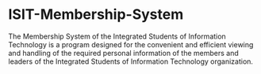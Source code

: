 # ISIT-Membership-System
The Membership System of the Integrated Students of Information Technology is a program designed for the convenient and efficient viewing and handling of the required personal information of the members and leaders of the Integrated Students of Information Technology organization.
